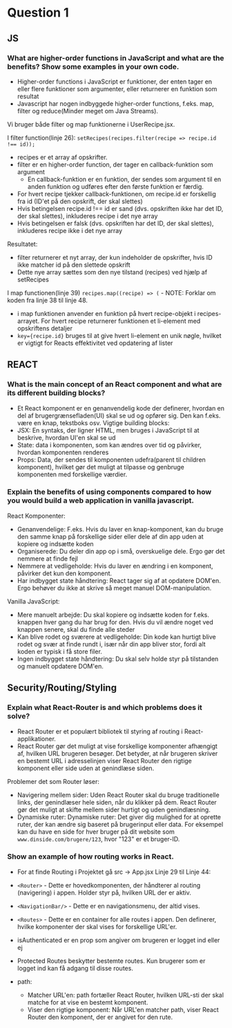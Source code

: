 # **Question 1**

## **JS**
### What are higher-order functions in JavaScript and what are the benefits? Show some examples in your own code.
* Higher-order functions i JavaScript er funktioner, der enten tager en eller flere funktioner som argumenter, eller returnerer en funktion som resultat
* Javascript har nogen indbyggede higher-order functions, f.eks. map, filter og reduce(Minder meget om Java Streams).

Vi bruger både filter og map funktionerne i UserRecipe.jsx.

I filter function(linje 26): `setRecipes(recipes.filter(recipe => recipe.id !== id));`
* recipes er et array af opskrifter.
* filter er en higher-order function, der tager en callback-funktion som argument
    * En callback-funktion er en funktion, der sendes som argument til en anden funktion og udføres efter den første funktion er færdig.
* For hvert recipe tjekker callback-funktionen, om recipe.id er forskellig fra id (ID'et på den opskrift, der skal slettes)
* Hvis betingelsen recipe.id !== id er sand (dvs. opskriften ikke har det ID, der skal slettes), inkluderes recipe i det nye array
* Hvis betingelsen er falsk (dvs. opskriften har det ID, der skal slettes), inkluderes recipe ikke i det nye array

Resultatet: 
* filter returnerer et nyt array, der kun indeholder de opskrifter, hvis ID ikke matcher id på den slettede opskrift
* Dette nye array sættes som den nye tilstand (recipes) ved hjælp af setRecipes

I map functionen(linje 39) `recipes.map((recipe) => (` - NOTE: Forklar om koden fra linje 38 til linje 48.
*  i map funktionen anvender en funktion på hvert recipe-objekt i recipes-arrayet. For hvert recipe returnerer funktionen et li-element med opskriftens detaljer
*  `key={recipe.id}` bruges til at give hvert li-element en unik nøgle, hvilket er vigtigt for Reacts effektivitet ved opdatering af lister

## **REACT**
### What is the main concept of an React component and what are its different building blocks?
* Et React komponent er en genanvendelig kode der definerer, hvordan en del af brugergrænsefladen(UI) skal se ud og opfører sig. Den kan f.eks. være en knap, tekstboks osv.
Vigtige building blocks:
* JSX: En syntaks, der ligner HTML, men bruges i JavaScript til at beskrive, hvordan UI'en skal se ud
* State: data i komponenten, som kan ændres over tid og påvirker, hvordan komponenten renderes
* Props: Data, der sendes til komponenten udefra(parent til children komponent), hvilket gør det muligt at tilpasse og genbruge komponenten med forskellige værdier.

### Explain the benefits of using components compared to how you would build a web application in vanilla javascript.

React Komponenter: 
   * Genanvendelige: F.eks. Hvis du laver en knap-komponent, kan du bruge den samme knap på forskellige sider eller dele af din app uden at kopiere og indsætte koden
   * Organiserede: Du deler din app op i små, overskuelige dele. Ergo gør det nemmere at finde fejl
   * Nemmere at vedligeholde: Hvis du laver en ændring i en komponent, påvirker det kun den komponent.
   * Har indbygget state håndtering: React tager sig af at opdatere DOM'en. Ergo behøver du ikke at skrive så meget manuel DOM-manipulation.

Vanilla JavaScript: 
   * Mere manuelt arbejde: Du skal kopiere og indsætte koden for f.eks. knappen hver gang du har brug for den. Hvis du vil ændre noget ved knappen senere, skal du finde alle steder
   * Kan blive rodet og sværere at vedligeholde: Din kode kan hurtigt blive rodet og svær at finde rundt i, især når din app bliver stor, fordi alt koden er typisk i få store filer.
   * Ingen indbygget state håndtering: Du skal selv holde styr på tilstanden og manuelt opdatere DOM'en.



## **Security/Routing/Styling**
### Explain what React-Router is and which problems does it solve?

* React Router er et populært bibliotek til styring af routing i React-applikationer.
* React Router gør det muligt at vise forskellige komponenter afhængigt af, hvilken URL brugeren besøger. Det betyder, at når brugeren skriver en bestemt URL i adresselinjen viser React Router den rigtige komponent eller side uden at genindlæse siden.

Problemer det som Router løser:
* Navigering mellem sider: Uden React Router skal du bruge traditionelle links, der genindlæser hele siden, når du klikker på dem. React Router gør det muligt at skifte mellem sider hurtigt og uden genindlæsning.
* Dynamiske ruter: Dynamiske ruter: Det giver dig mulighed for at oprette ruter, der kan ændre sig baseret på brugerinput eller data. For eksempel kan du have en side for hver bruger på dit website som `www.dinside.com/brugere/123`, hvor "123" er et bruger-ID.
    

### **Show an example of how routing works in React.**
    
* For at finde Routing i Projektet gå src -> App.jsx
    Linje 29 til Linje 44:
    
* `<Router>` -  Dette er hovedkomponenten, der håndterer al routing (navigering) i appen. Holder styr på, hvilken URL der er aktiv.
* `<NavigationBar/>` - Dette er en navigationsmenu, der altid vises.
* `<Routes>` - Dette er en container for alle routes i appen. Den definerer, hvilke komponenter der skal vises for forskellige URL'er.
* isAuthenticated er en prop som angiver om brugeren er logget ind eller ej
* Protected Routes beskytter bestemte routes. Kun brugerer som er logget ind kan få adgang til disse routes.
* path:
    * Matcher URL'en: path fortæller React Router, hvilken URL-sti der skal matche for at vise en bestemt komponent.
    * Viser den rigtige komponent: Når URL'en matcher path, viser React Router den komponent, der er angivet for den rute.
    
    
